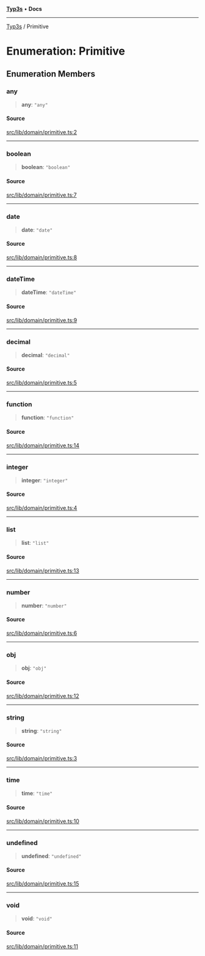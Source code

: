 [**Typ3s**](../README.md) • **Docs**

***

[Typ3s](../README.md) / Primitive

# Enumeration: Primitive

## Enumeration Members

### any

> **any**: `"any"`

#### Source

[src/lib/domain/primitive.ts:2](https://github.com/data7expressions/typ3s/blob/c2159f3/src/lib/domain/primitive.ts#L2)

***

### boolean

> **boolean**: `"boolean"`

#### Source

[src/lib/domain/primitive.ts:7](https://github.com/data7expressions/typ3s/blob/c2159f3/src/lib/domain/primitive.ts#L7)

***

### date

> **date**: `"date"`

#### Source

[src/lib/domain/primitive.ts:8](https://github.com/data7expressions/typ3s/blob/c2159f3/src/lib/domain/primitive.ts#L8)

***

### dateTime

> **dateTime**: `"dateTime"`

#### Source

[src/lib/domain/primitive.ts:9](https://github.com/data7expressions/typ3s/blob/c2159f3/src/lib/domain/primitive.ts#L9)

***

### decimal

> **decimal**: `"decimal"`

#### Source

[src/lib/domain/primitive.ts:5](https://github.com/data7expressions/typ3s/blob/c2159f3/src/lib/domain/primitive.ts#L5)

***

### function

> **function**: `"function"`

#### Source

[src/lib/domain/primitive.ts:14](https://github.com/data7expressions/typ3s/blob/c2159f3/src/lib/domain/primitive.ts#L14)

***

### integer

> **integer**: `"integer"`

#### Source

[src/lib/domain/primitive.ts:4](https://github.com/data7expressions/typ3s/blob/c2159f3/src/lib/domain/primitive.ts#L4)

***

### list

> **list**: `"list"`

#### Source

[src/lib/domain/primitive.ts:13](https://github.com/data7expressions/typ3s/blob/c2159f3/src/lib/domain/primitive.ts#L13)

***

### number

> **number**: `"number"`

#### Source

[src/lib/domain/primitive.ts:6](https://github.com/data7expressions/typ3s/blob/c2159f3/src/lib/domain/primitive.ts#L6)

***

### obj

> **obj**: `"obj"`

#### Source

[src/lib/domain/primitive.ts:12](https://github.com/data7expressions/typ3s/blob/c2159f3/src/lib/domain/primitive.ts#L12)

***

### string

> **string**: `"string"`

#### Source

[src/lib/domain/primitive.ts:3](https://github.com/data7expressions/typ3s/blob/c2159f3/src/lib/domain/primitive.ts#L3)

***

### time

> **time**: `"time"`

#### Source

[src/lib/domain/primitive.ts:10](https://github.com/data7expressions/typ3s/blob/c2159f3/src/lib/domain/primitive.ts#L10)

***

### undefined

> **undefined**: `"undefined"`

#### Source

[src/lib/domain/primitive.ts:15](https://github.com/data7expressions/typ3s/blob/c2159f3/src/lib/domain/primitive.ts#L15)

***

### void

> **void**: `"void"`

#### Source

[src/lib/domain/primitive.ts:11](https://github.com/data7expressions/typ3s/blob/c2159f3/src/lib/domain/primitive.ts#L11)
